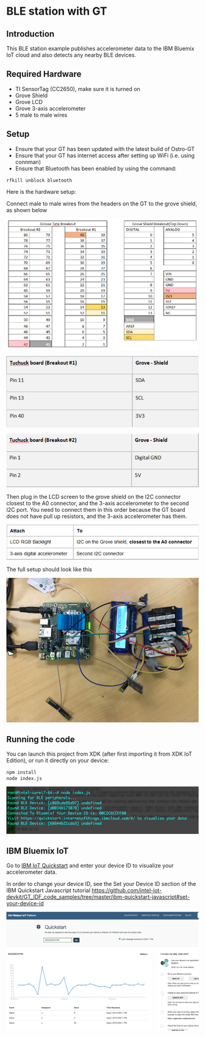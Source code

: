 # BLE station with GT

## Introduction
This BLE station example publishes accelerometer data to the IBM Bluemix IoT cloud and also detects any nearby BLE devices.

## Required Hardware
* TI SensorTag (CC2650), make sure it is turned on
* Grove Shield
* Grove LCD
* Grove 3-axis accelerometer
* 5 male to male wires

## Setup
* Ensure that your GT has been updated with the latest build of Ostro-GT
* Ensure that your GT has internet access after setting up WiFi (i.e. using connman)
* Ensure that Bluetooth has been enabled by using the command:
```
rfkill unblock bluetooth
```

Here is the hardware setup:

Connect male to male wires from the headers on the GT to the grove shield, as shown below

![table](connection_table.jpg)

![table](breakout_1.jpg)

![table](breakout_2.jpg)

Then plug in the LCD screen to the grove shield on the I2C connector closest to the A0 connector, and the 3-axis accelerometer to the second I2C port.  You need to connect them in this order because the GT board does not have pull up resistors, and the 3-axis accelerometer has them.

![lcd_accel](lcd_accel.jpg)

The full setup should look like this

![full_setup](full_setup.jpg)

## Running the code
You can launch this project from XDK (after first importing it from XDK IoT Edition), or run it directly on your device:

```
npm install
node index.js
```
![console output](console.png)


## IBM Bluemix IoT
Go to [IBM IoT Quickstart](https://quickstart.internetofthings.ibmcloud.com/#/) and enter your device ID to visualize your accelerometer data.

In order to change your device ID, see the Set your Device ID section of the IBM Quickstart Javascript tutorial https://github.com/intel-iot-devkit/GT_IDF_code_samples/tree/master/ibm-quickstart-javascript#set-your-device-id

![data visualizatin on IBM Bluemix IoT](bluemix.png)

